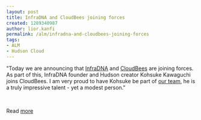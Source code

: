 ```yaml
---
layout: post
title: InfraDNA and CloudBees joining forces
created: 1289340987
author: lior.kanfi
permalink: /alm/infradna-and-cloudbees-joining-forces
tags:
- ALM
- Hudson Cloud
---
```

<p>&quot;Today we are announcing that <a href="http://infradna.com/">InfraDNA</a> and <a href="http://www.cloudbees.com/">CloudBees</a>  are joining forces. As part of this, InfraDNA founder and Hudson  creator Kohsuke Kawaguchi joins CloudBees. I am very proud to have  Kohsuke be part of <a href="http://www.cloudbees.com/company-team.cb">our team</a>, he is a truly impressive talent - yet a modest person.&quot;</p>
<p>&nbsp;</p>
<p>Read <a href="http://blog.cloudbees.com/2010/11/infradna-and-cloudbees-joining-forces.html">more</a></p>
